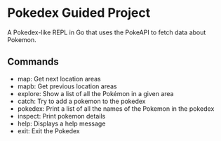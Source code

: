 # Pokedex Guided Project

A Pokedex-like REPL in Go that uses the PokeAPI to fetch data about Pokemon.

## Commands

- map: Get next location areas
- mapb: Get previous location areas
- explore: Show a list of all the Pokémon in a given area
- catch: Try to add a pokemon to the pokedex
- pokedex: Print a list of all the names of the Pokemon in the pokedex
- inspect: Print pokemon details
- help: Displays a help message
- exit: Exit the Pokedex
